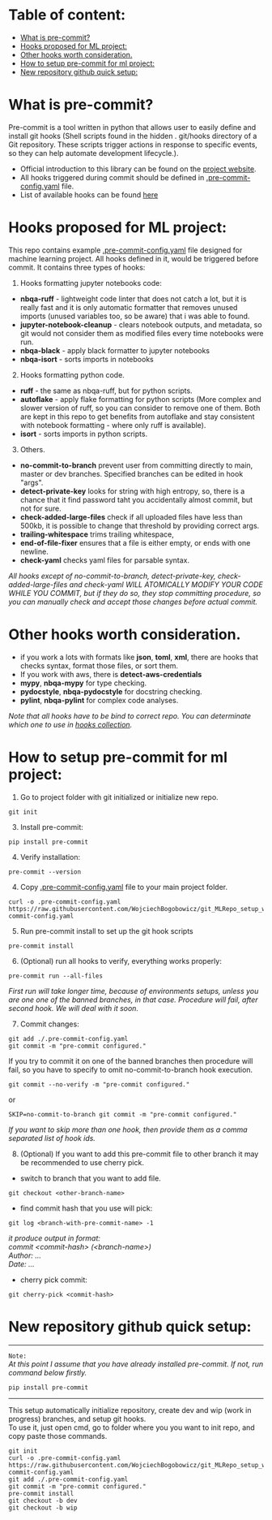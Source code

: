 # Table of content:

- [What is pre-commit?](#what-is-pre-commit)
- [Hooks proposed for ML project:](#hooks-proposed-for-ml-project)
- [Other hooks worth consideration.](#other-hooks-worth-consideration)
- [How to setup pre-commit for ml project:](#how-to-setup-pre-commit-for-ml-project)
- [New repository github quick setup:](#new-repository-github-quick-setup)


# What is pre-commit?
Pre-commit is a tool written in python that allows user to easily define and install git hooks (Shell scripts found in the hidden . git/hooks directory of a Git repository. These scripts trigger actions in response to specific events, so they can help automate development lifecycle.).  
- Official introduction to this library can be found on the [project website](https://pre-commit.com/).  
- All hooks triggered during commit should be defined in [.pre-commit-config.yaml](.pre-commit-config.yaml) file.
- List of available hooks can be found [here](https://pre-commit.com/hooks.html)


# Hooks proposed for ML project:
This repo contains example [.pre-commit-config.yaml](.pre-commit-config.yaml) file designed for machine learning project. All hooks defined in it, would be triggered before commit. It contains three types of hooks:
1. Hooks formatting jupyter notebooks code:
- **nbqa-ruff** - lightweight code linter that does not catch a lot, but it is really fast and it is only automatic formatter that removes unused imports (unused variables too, so be aware) that i was able to found.
- **jupyter-notebook-cleanup** - clears notebook outputs, and metadata, so git would not consider them as modified files every time notebooks were run.
- **nbqa-black** - apply black formatter to jupyter notebooks
- **nbqa-isort** - sorts imports in notebooks 
2. Hooks formatting python code.
- **ruff** - the same as nbqa-ruff, but for python scripts. 
- **autoflake** - apply flake formatting for python scripts (More complex and slower version of ruff, so you can consider to remove one of them. Both are kept in this repo to get benefits from autoflake and stay consistent with notebook formatting - where only ruff is available).
- **isort** - sorts imports in python scripts.
3. Others.
- **no-commit-to-branch** prevent user from committing directly to main, master or dev branches. Specified branches can be edited in hook "args".
-  **detect-private-key** looks for string with high entropy, so, there is a chance that it find password taht you accidentally almost commit, but not for sure.
- **check-added-large-files** check if all uploaded files have less than 500kb, it is possible to change that threshold by providing correct args.
- **trailing-whitespace**  trims trailing whitespace,
- **end-of-file-fixer** ensures that a file is either empty, or ends with one newline.
- **check-yaml** checks yaml files for parsable syntax.  

*All hooks except of no-commit-to-branch, detect-private-key, check-added-large-files and check-yaml WILL ATOMICALLY MODIFY YOUR CODE WHILE YOU COMMIT, but if they do so, they stop committing procedure, so you can manually check and accept those changes before actual commit.* 

# Other hooks worth consideration.
* if you work a lots with formats like **json**, **toml**, **xml**, there are hooks that checks syntax, format those files, or sort them.
* If you work with aws, there is **detect-aws-credentials**
* **mypy**, **nbqa-mypy** for type checking.
* **pydocstyle**, **nbqa-pydocstyle** for docstring checking.
* **pylint**, **nbqa-pylint** for complex code analyses.

*Note that all hooks have to be bind to correct repo. You can determinate which one to use in [hooks collection](https://pre-commit.com/hooks.html).*

# How to setup pre-commit for ml project:

1. Go to project folder with git initialized or initialize new repo.
```console
git init
```
3. Install pre-commit:
```console
pip install pre-commit
```
4. Verify installation:
```console
pre-commit --version
```
4. Copy [.pre-commit-config.yaml](.pre-commit-config.yaml) file to your main project folder.
```console
curl -o .pre-commit-config.yaml https://raw.githubusercontent.com/WojciechBogobowicz/git_MLRepo_setup_with_precommit/master/.pre-commit-config.yaml
```
5. Run pre-commit install to set up the git hook scripts
```console
pre-commit install
```
6. (Optional) run all hooks to verify, everything works properly:
```console
pre-commit run --all-files
```
*First run will take longer time, because of environments setups, unless you are one one of the banned branches, in that case. Procedure will fail, after second hook. We will deal with it soon.*

7. Commit changes:
```console
git add ./.pre-commit-config.yaml
git commit -m "pre-commit configured."
```
If you try to commit it on one of the banned branches then procedure will fail, so you have to specify to omit no-commit-to-branch hook execution.
```console
git commit --no-verify -m "pre-commit configured."
```
or
```console
SKIP=no-commit-to-branch git commit -m "pre-commit configured."
```
*If you want to skip more than one hook, then provide them as a comma separated list of hook ids.*

8. (Optional) If you want to add this pre-commit file to other branch it may be recommended to use cherry pick.
- switch to branch that you want to add file.
```console
git checkout <other-branch-name>
```  
-  find commit hash that you use will pick:
```console
git log <branch-with-pre-commit-name> -1
```
*it produce output in format:  
commit \<commit-hash\> (\<branch-name\>)  
Author: ...  
Date: ...*  
- cherry pick commit:
```console
git cherry-pick <commit-hash>
```

# New repository github quick setup:
----
`Note:`   
*At this point I assume that you have already installed pre-commit. If not, run command below firstly.*
```
pip install pre-commit
```
----
This setup automatically initialize repository, create dev and wip (work in progress) branches, and setup git hooks.  
To use it, just open cmd, go to folder where you you want to init repo, and copy paste those commands.
```console
git init
curl -o .pre-commit-config.yaml https://raw.githubusercontent.com/WojciechBogobowicz/git_MLRepo_setup_with_precommit/master/.pre-commit-config.yaml
git add ./.pre-commit-config.yaml
git commit -m "pre-commit configured."
pre-commit install
git checkout -b dev
git checkout -b wip

```